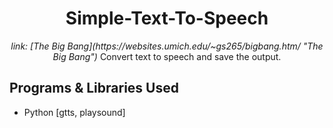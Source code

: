 <h1 align="center">Simple-Text-To-Speech</h1>

<p align="center">
  <i>link: [The Big Bang](https://websites.umich.edu/~gs265/bigbang.htm/ "The Big Bang")</i>
  Convert text to speech and save the output.
</p>

## Programs & Libraries Used

- Python [gtts, playsound]
